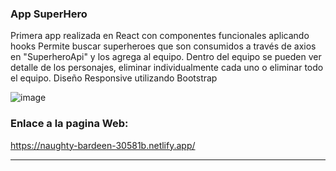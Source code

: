 
###  App SuperHero 
Primera app realizada en React con componentes funcionales aplicando hooks
Permite buscar superheroes que son consumidos a través de axios en "SuperheroApi" y los agrega al equipo. 
Dentro del equipo se pueden ver detalle de los personajes, eliminar individualmente cada uno o eliminar todo el equipo.
Diseño Responsive utilizando Bootstrap 


![image](https://i.postimg.cc/7PG1Y9W4/Captura-de-pantalla-2021-05-25-185508.png)


### Enlace a la pagina Web:

https://naughty-bardeen-30581b.netlify.app/


------------
